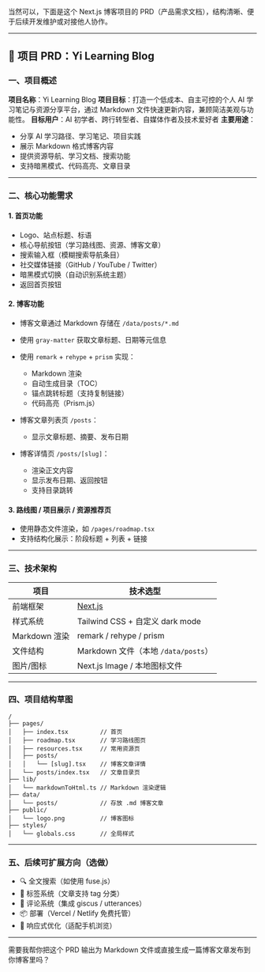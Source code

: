 当然可以，下面是这个 Next.js 博客项目的 PRD（产品需求文档），结构清晰、便于后续开发维护或对接他人协作。

---

## 📝 项目 PRD：Yi Learning Blog

### 一、项目概述

**项目名称**：Yi Learning Blog
**项目目标**：打造一个低成本、自主可控的个人 AI 学习笔记与资源分享平台，通过 Markdown 文件快速更新内容，兼顾简洁美观与功能性。
**目标用户**：AI 初学者、跨行转型者、自媒体作者及技术爱好者
**主要用途**：

* 分享 AI 学习路径、学习笔记、项目实践
* 展示 Markdown 格式博客内容
* 提供资源导航、学习文档、搜索功能
* 支持暗黑模式、代码高亮、文章目录

---

### 二、核心功能需求

#### 1. 首页功能

* Logo、站点标题、标语
* 核心导航按钮（学习路线图、资源、博客文章）
* 搜索输入框（模糊搜索导航条目）
* 社交媒体链接（GitHub / YouTube / Twitter）
* 暗黑模式切换（自动识别系统主题）
* 返回首页按钮

#### 2. 博客功能

* 博客文章通过 Markdown 存储在 `/data/posts/*.md`
* 使用 `gray-matter` 获取文章标题、日期等元信息
* 使用 `remark` + `rehype` + `prism` 实现：

  * Markdown 渲染
  * 自动生成目录（TOC）
  * 锚点跳转标题（支持复制链接）
  * 代码高亮（Prism.js）
* 博客文章列表页 `/posts`：

  * 显示文章标题、摘要、发布日期
* 博客详情页 `/posts/[slug]`：

  * 渲染正文内容
  * 显示发布日期、返回按钮
  * 支持目录跳转

#### 3. 路线图 / 项目展示 / 资源推荐页

* 使用静态文件渲染，如 `/pages/roadmap.tsx`
* 支持结构化展示：阶段标题 + 列表 + 链接

---

### 三、技术架构

| 项目          | 技术选型                           |
| ----------- | ------------------------------ |
| 前端框架        | [Next.js](https://nextjs.org/) |
| 样式系统        | Tailwind CSS + 自定义 dark mode   |
| Markdown 渲染 | remark / rehype / prism        |
| 文件结构        | Markdown 文件（本地 `/data/posts`）  |
| 图片/图标       | Next.js Image / 本地图标文件         |

---

### 四、项目结构草图

```
/
├── pages/
│   ├── index.tsx         // 首页
│   ├── roadmap.tsx       // 学习路线图页
│   ├── resources.tsx     // 常用资源页
│   ├── posts/
│   │   └── [slug].tsx    // 博客文章详情
│   └── posts/index.tsx   // 文章目录页
├── lib/
│   └── markdownToHtml.ts // Markdown 渲染逻辑
├── data/
│   └── posts/            // 存放 .md 博客文章
├── public/
│   └── logo.png          // 博客图标
├── styles/
│   └── globals.css       // 全局样式
```

---

### 五、后续可扩展方向（选做）

* 🔍 全文搜索（如使用 fuse.js）
* 🧠 标签系统（文章支持 tag 分类）
* 💬 评论系统（集成 giscus / utterances）
* 📦 部署（Vercel / Netlify 免费托管）
* 📱 响应式优化（适配手机浏览）

---

需要我帮你把这个 PRD 输出为 Markdown 文件或直接生成一篇博客文章发布到你博客里吗？
